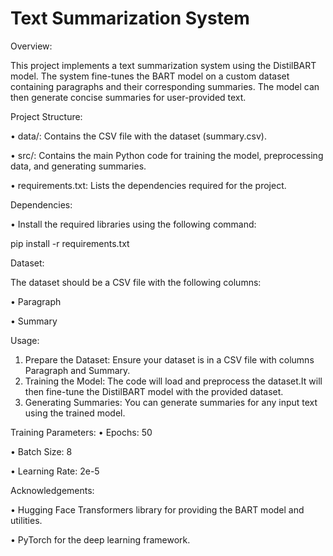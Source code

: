 # Text Summarization System


Overview:

This project implements a text summarization system using the DistilBART model. The system fine-tunes the BART model on a custom dataset containing paragraphs and their corresponding summaries. The model can then generate concise summaries for user-provided text.



Project Structure:

•	data/: Contains the CSV file with the dataset (summary.csv).

•	src/: Contains the main Python code for training the model, preprocessing data, and generating summaries.

•	requirements.txt: Lists the dependencies required for the project.


Dependencies:

•	Install the required libraries using the following command:

pip install -r requirements.txt



Dataset:

The dataset should be a CSV file with the following columns:

•	Paragraph

•	Summary


Usage:

1.	Prepare the Dataset: Ensure your dataset is in a CSV file with columns Paragraph and Summary.
2.	Training the Model: The code will load and preprocess the dataset.It will then fine-tune the DistilBART model with the provided dataset.
3.	Generating Summaries: You can generate summaries for any input text using the trained model.


Training Parameters:
•	Epochs: 50

•	Batch Size: 8

•	Learning Rate: 2e-5


Acknowledgements:

•	Hugging Face Transformers library for providing the BART model and utilities.

•	PyTorch for the deep learning framework.

